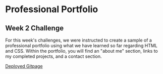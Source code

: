 # Professional Portfolio
## Week 2 Challenge
For this week's challenges, we were instructed to create a sample of a professional portfolio using what we have learned so far regarding HTML and CSS.  Within the portfolio, you will find an "about me" section, links to my completed projects, and a contact section.  

[Deployed Gitpage](https://jennyferconstanza.github.io/week2challenge/)